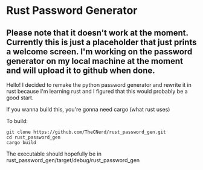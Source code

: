 # Rust Password Generator
## Please note that it doesn't work at the moment. Currently this is just a placeholder that just prints a welcome screen. I'm working on the password generator on my local machine at the moment and will upload it to github when done.

Hello! I decided to remake the python password generator and rewrite it in rust
because I'm learning rust and I figured that this would probably be a good start.

If you wanna build this, you're gonna need cargo (what rust uses)

To build:
```
git clone https://github.com/TheCNerd/rust_password_gen.git
cd rust_password_gen
cargo build
```

The executable should hopefully be in rust_password_gen/target/debug/rust_password_gen
